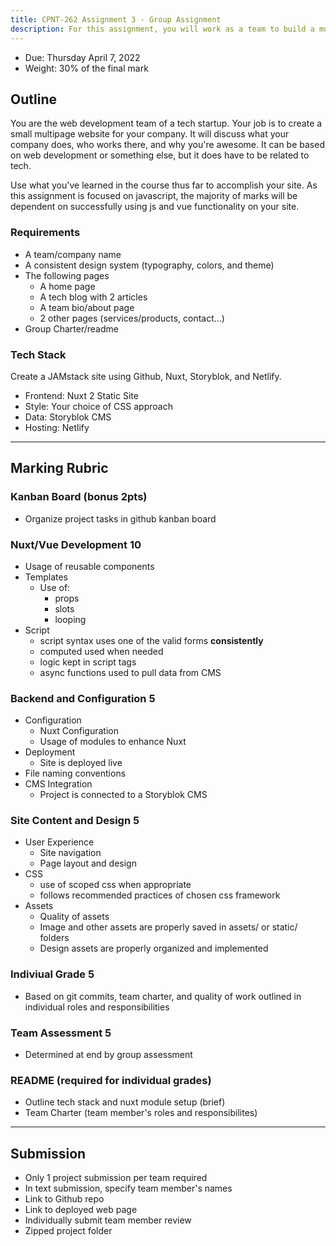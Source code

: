 ```yaml
---
title: CPNT-262 Assignment 3 - Group Assignment
description: For this assignment, you will work as a team to build a multipage website.
---
```


- Due: Thursday April 7, 2022
- Weight: 30% of the final mark

## Outline

You are the web development team of a tech startup. Your job is to create a small multipage website for your company. It will discuss what your company does, who works there, and why you're awesome. It can be based on web development or something else, but it does have to be related to tech.

Use what you've learned in the course thus far to accomplish your site. As this assignment is focused on javascript, the majority of marks will be dependent on successfully using js and vue functionality on your site.

### Requirements

- A team/company name
- A consistent design system (typography, colors, and theme)
- The following pages
  - A home page
  - A tech blog with 2 articles
  - A team bio/about page
  - 2 other pages (services/products, contact...)
- Group Charter/readme

### Tech Stack

Create a JAMstack site using Github, Nuxt, Storyblok, and Netlify.

- Frontend: Nuxt 2 Static Site
- Style: Your choice of CSS approach
- Data: Storyblok CMS
- Hosting: Netlify

---

## Marking Rubric

### Kanban Board (bonus 2pts)

- Organize project tasks in github kanban board

### Nuxt/Vue Development 10

- Usage of reusable components
- Templates
  - Use of:
    - props
    - slots
    - looping
- Script
  - script syntax uses one of the valid forms **consistently**
  - computed used when needed
  - logic kept in script tags
  - async functions used to pull data from CMS

### Backend and Configuration 5

- Configuration
  - Nuxt Configuration
  - Usage of modules to enhance Nuxt
- Deployment
  - Site is deployed live
- File naming conventions
- CMS Integration
  - Project is connected to a Storyblok CMS

### Site Content and Design 5

- User Experience
  - Site navigation
  - Page layout and design
- CSS
  - use of scoped css when appropriate
  - follows recommended practices of chosen css framework
- Assets
  - Quality of assets
  - Image and other assets are properly saved in assets/ or static/ folders
  - Design assets are properly organized and implemented

### Indiviual Grade 5

- Based on git commits, team charter, and quality of work outlined in individual roles and responsibilities

### Team Assessment 5

- Determined at end by group assessment

### README (required for individual grades)

- Outline tech stack and nuxt module setup (brief)
- Team Charter (team member's roles and responsibilites)

---

## Submission

- Only 1 project submission per team required
- In text submission, specify team member's names
- Link to Github repo
- Link to deployed web page
- Individually submit team member review
- Zipped project folder

